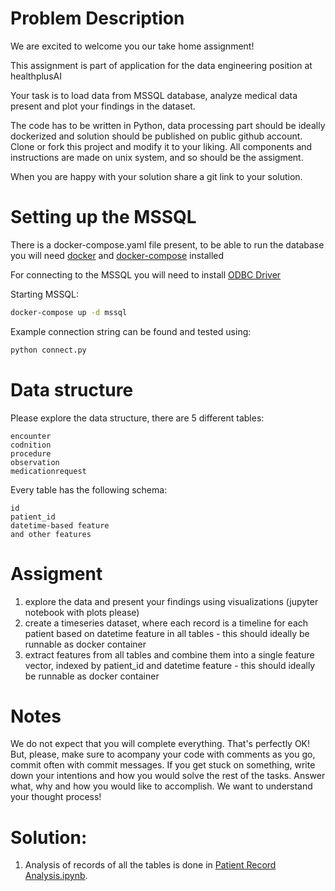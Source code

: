 # Problem Description

We are excited to welcome you our take home assignment!

This assignment is part of application for the data engineering position at healthplusAI

Your task is to load data from MSSQL database, analyze medical data present and plot your findings in the dataset.

The code has to be written in Python, data processing part should be ideally dockerized and solution should be published on public github account. Clone or fork this project and modify it to your liking. All components and instructions are made on unix system, and so should be the assigment.

When you are happy with your solution share a git link to your solution.

# Setting up the MSSQL

There is a docker-compose.yaml file present, to be able to run the database you will need [docker](https://docs.docker.com/get-docker/) and [docker-compose](https://docs.docker.com/compose/install/) installed

For connecting to the MSSQL you will need to install [ODBC Driver](https://docs.microsoft.com/en-us/sql/connect/odbc/linux-mac/installing-the-microsoft-odbc-driver-for-sql-server?view=sql-server-ver15)

Starting MSSQL:

```bash
docker-compose up -d mssql
```

Example connection string can be found and tested using:
```bash
python connect.py
```

# Data structure

Please explore the data structure, there are 5 different tables:
```
encounter
codnition
procedure
observation
medicationrequest
```

Every table has the following schema:

```
id
patient_id
datetime-based feature
and other features
```

# Assigment
1. explore the data and present your findings using visualizations (jupyter notebook with plots please)
2. create a timeseries dataset, where each record is a timeline for each patient based on datetime feature in all tables - this should ideally be runnable as docker container
3. extract features from all tables and combine them into a single feature vector, indexed by patient_id and datetime feature - this should ideally be runnable as docker container

# Notes
We do not expect that you will complete everything. That's perfectly OK! But, please, make sure to acompany your code with comments as you go, commit often with commit messages.
If you get stuck on something, write down your intentions and how you would solve the rest of the tasks. Answer what, why and how you would like to accomplish.
We want to understand your thought process!

# Solution:
1. Analysis of records of all the tables is done in [Patient Record Analysis.ipynb](https://github.com/lkidane/data-engineering-assigment/blob/master/Patient%20Record%20Analysis.ipynb).



